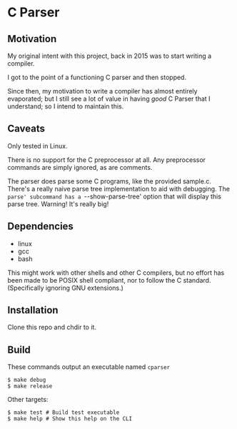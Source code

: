 # C Parser

## Motivation
My original intent with this project, back in 2015 was to start writing a compiler.

I got to the point of a functioning C parser and then stopped.

Since then, my motivation to write a compiler has almost entirely evaporated; but I still see a lot of value in having _good_ C Parser that I understand; so I intend to maintain this.

## Caveats

Only tested in Linux.

There is no support for the C preprocessor at all.  Any preprocessor commands
are simply ignored, as are comments.

The parser does parse some C programs, like the provided sample.c.
There's a really naive parse tree implementation to aid with debugging.
The `parse' subcommand has a `--show-parse-tree' option that will display this
parse tree.  Warning! It's really big!

## Dependencies

- linux
- gcc
- bash

This might work with other shells and other C compilers, but no effort has been
made to be POSIX shell compliant, nor to follow the C standard. (Specifically
ignoring GNU extensions.)

## Installation

Clone this repo and chdir to it.

## Build

These commands output an executable named `cparser`

    $ make debug
    $ make release

Other targets:

    $ make test # Build test executable
    $ make help # Show this help on the CLI

